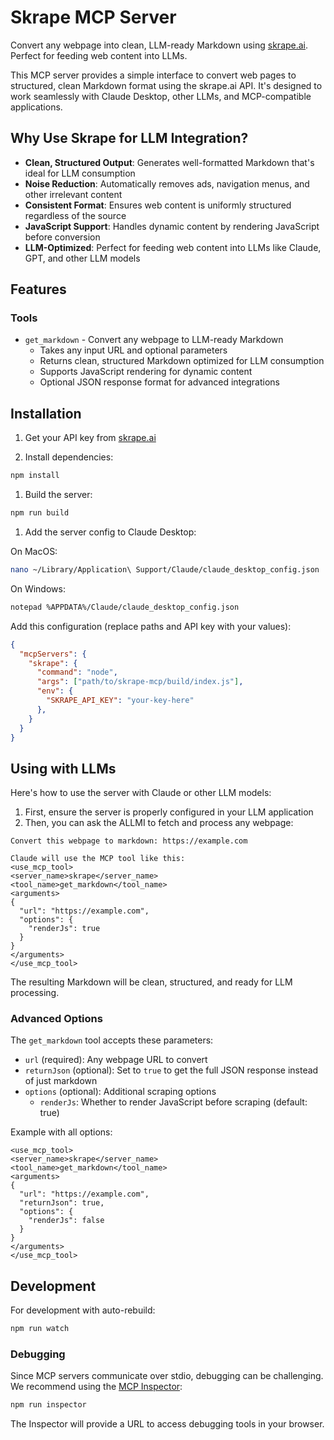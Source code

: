 # Skrape MCP Server

Convert any webpage into clean, LLM-ready Markdown using [skrape.ai](https://skrape.ai). Perfect for feeding web content into LLMs.

This MCP server provides a simple interface to convert web pages to structured, clean Markdown format using the skrape.ai API. It's designed to work seamlessly with Claude Desktop, other LLMs, and MCP-compatible applications.

## Why Use Skrape for LLM Integration?

- **Clean, Structured Output**: Generates well-formatted Markdown that's ideal for LLM consumption
- **Noise Reduction**: Automatically removes ads, navigation menus, and other irrelevant content
- **Consistent Format**: Ensures web content is uniformly structured regardless of the source
- **JavaScript Support**: Handles dynamic content by rendering JavaScript before conversion
- **LLM-Optimized**: Perfect for feeding web content into LLMs like Claude, GPT, and other LLM models

## Features

### Tools

- `get_markdown` - Convert any webpage to LLM-ready Markdown
  - Takes any input URL and optional parameters
  - Returns clean, structured Markdown optimized for LLM consumption
  - Supports JavaScript rendering for dynamic content
  - Optional JSON response format for advanced integrations

## Installation

1. Get your API key from [skrape.ai](https://skrape.ai)

1. Install dependencies:

```bash
npm install
```

1. Build the server:

```bash
npm run build
```

1. Add the server config to Claude Desktop:

On MacOS:

```bash
nano ~/Library/Application\ Support/Claude/claude_desktop_config.json
```

On Windows:

```bash
notepad %APPDATA%/Claude/claude_desktop_config.json
```

Add this configuration (replace paths and API key with your values):

```json
{
  "mcpServers": {
    "skrape": {
      "command": "node",
      "args": ["path/to/skrape-mcp/build/index.js"],
      "env": {
        "SKRAPE_API_KEY": "your-key-here"
      },
    }
  }
}
```

## Using with LLMs

Here's how to use the server with Claude or other LLM models:

1. First, ensure the server is properly configured in your LLM application
2. Then, you can ask the ALLMI to fetch and process any webpage:

```
Convert this webpage to markdown: https://example.com

Claude will use the MCP tool like this:
<use_mcp_tool>
<server_name>skrape</server_name>
<tool_name>get_markdown</tool_name>
<arguments>
{
  "url": "https://example.com",
  "options": {
    "renderJs": true
  }
}
</arguments>
</use_mcp_tool>
```

The resulting Markdown will be clean, structured, and ready for LLM processing.

### Advanced Options

The `get_markdown` tool accepts these parameters:

- `url` (required): Any webpage URL to convert
- `returnJson` (optional): Set to `true` to get the full JSON response instead of just markdown
- `options` (optional): Additional scraping options
  - `renderJs`: Whether to render JavaScript before scraping (default: true)

Example with all options:

```
<use_mcp_tool>
<server_name>skrape</server_name>
<tool_name>get_markdown</tool_name>
<arguments>
{
  "url": "https://example.com",
  "returnJson": true,
  "options": {
    "renderJs": false
  }
}
</arguments>
</use_mcp_tool>
```

## Development

For development with auto-rebuild:

```bash
npm run watch
```

### Debugging

Since MCP servers communicate over stdio, debugging can be challenging. We recommend using the [MCP Inspector](https://github.com/modelcontextprotocol/inspector):

```bash
npm run inspector
```

The Inspector will provide a URL to access debugging tools in your browser.
